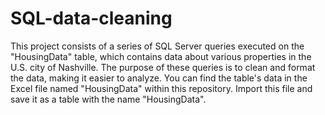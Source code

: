# SQL-data-cleaning
This project consists of a series of SQL Server queries executed on the "HousingData" table, 
which contains data about various properties in the U.S. city of Nashville. 
The purpose of these queries is to clean and format the data, making it easier to analyze. 
You can find the table's data in the Excel file named "HousingData" within this repository. 
Import this file and save it as a table with the name "HousingData".
